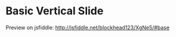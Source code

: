 Basic Vertical Slide
====================

Preview on jsfiddle: http://jsfiddle.net/blockhead123/XgNe5/#base
